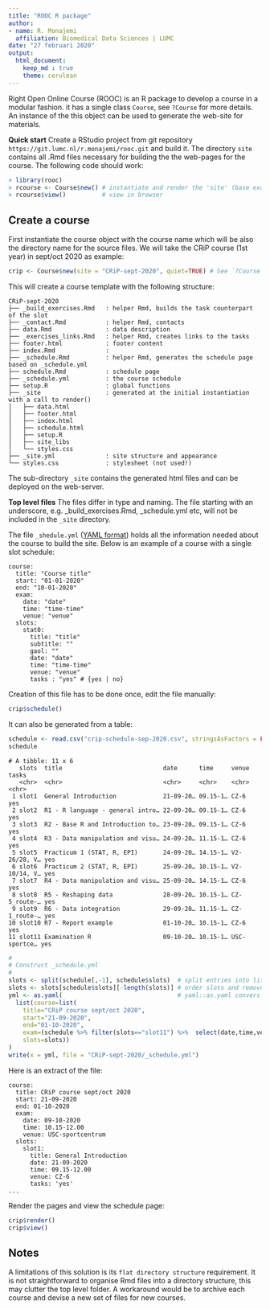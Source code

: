 ```yaml
---
title: "ROOC R package"
author:
- name: R. Monajemi
  affiliation: Biomedical Data Sciences | LUMC
date: "27 februari 2020"
output: 
  html_document:
    keep_md : true
    theme: cerulean
---
```




Right Open Online Course (ROOC) is an R package to develop a course in a modular fashion. it has a single class `Course`, see  `?Course` for more details. An instance of the this object can be used to generate the web-site for materials. 


**Quick start** Create a RStudio project from git repository `https://git.lumc.nl/r.monajemi/rooc.git` and build it. The directory `site` contains all .Rmd files necessary for building the the web-pages for the course. The following code should work: 


```r
> library(rooc)
> rcourse <- Course$new() # instantiate and render the 'site' (base example)
> rcourse$view()          # view in browser
```

## Create a course

First instantiate the course object with the course name which will be also the directory name for the source files. We will take the CRiP course (1st year) in sept/oct 2020 as example: 


```r
crip <- Course$new(site = "CRiP-sept-2020", quiet=TRUE) # See `?Course` for further usage.
```

This will create a course template with the following structure: 

```code 
CRiP-sept-2020
├── _build_exercises.Rmd   : helper Rmd, builds the task counterpart of the slot  
├── _contact.Rmd           : helper Rmd, contacts
├── data.Rmd               : data description
├── _exercises_links.Rmd   : helper Rmd, creates links to the tasks
├── footer.html            : footer content  
├── index.Rmd              : 
├── _schedule.Rmd          : helper Rmd, generates the schedule page based on _schedule.yml
├── schedule.Rmd           : schedule page
├── _schedule.yml          : the course schedule  
├── setup.R                : global functions
├── _site                  : generated at the initial instantiation with a call to render()
│   ├── data.html
│   ├── footer.html
│   ├── index.html
│   ├── schedule.html
│   ├── setup.R
│   ├── site_libs
│   └── styles.css
├── _site.yml              : site structure and appearance
└── styles.css             : stylesheet (not used!)   
```

The sub-directory `_site` contains the generated html files and can be deployed on the web-server.   

**Top level files** The files differ in type and naming. The file starting with an underscore, e.g. _build_exercises.Rmd, _schedule.yml etc, 
will not be included in the `_site` directory. 

The file `_shedule.yml` ([YAML format](https://en.wikipedia.org/wiki/YAML)) holds all the information needed about the course to build the 
site. Below is an example of a course with a single slot schedule: 

```code
course:
  title: "Course title"
  start: "01-01-2020"
  end: "10-01-2020"
  exam:
    date: "date"
    time: "time-time"
    venue: "venue"
  slots:
    stat0:
      title: "title"
      subtitle: ""
      gaol: "" 
      date: "date"
      time: "time-time"
      venue: "venue"
      tasks : "yes" # {yes | no}   
```

Creation of this file has to be done once, edit the file manually:


```r
crip$schedule()
```

It can also be generated from a table: 


```r
schedule <- read.csv("crip-schedule-sep-2020.csv", stringsAsFactors = FALSE) %>%  as_tibble()
schedule
```

```
# A tibble: 11 x 6
   slots  title                            date      time     venue        tasks
   <chr>  <chr>                            <chr>     <chr>    <chr>        <chr>
 1 slot1  General Introduction             21-09-20… 09.15-1… CZ-6         yes  
 2 slot2  R1 - R language - general intro… 22-09-20… 09.15-1… CZ-6         yes  
 3 slot3  R2 - Base R and Introduction to… 23-09-20… 09.15-1… CZ-6         yes  
 4 slot4  R3 - Data manipulation and visu… 24-09-20… 11.15-1… CZ-6         yes  
 5 slot5  Practicum 1 (STAT, R, EPI)       24-09-20… 14.15-1… V2-26/28, V… yes  
 6 slot6  Practicum 2 (STAT, R, EPI)       25-09-20… 10.15-1… V2-10/14, V… yes  
 7 slot7  R4 - Data manipulation and visu… 25-09-20… 14.15-1… CZ-6         yes  
 8 slot8  R5 - Reshaping data              28-09-20… 10.15-1… CZ-5_route-… yes  
 9 slot9  R6 - Data integration            29-09-20… 11.15-1… CZ-1_route-… yes  
10 slot10 R7 - Report example              01-10-20… 10.15-1… CZ-6         yes  
11 slot11 Examination R                    09-10-20… 10.15-1… USC-sportce… yes  
```



```r
#
# Construct _schedule.yml
#
slots <- split(schedule[,-1], schedule$slots)  # split entries into list of entries without slots variable
slots <- slots[schedule$slots][-length(slots)] # order slots and remove exam entry
yml <- as.yaml(                                # yaml::as.yaml convers a list structure into YAML format      
  list(course=list(
    title="CRiP course sept/oct 2020",
    start="21-09-2020",
    end="01-10-2020",
    exam=(schedule %>% filter(slots=="slot11") %>%  select(date,time,venue)),  
    slots=slots))
)
write(x = yml, file = "CRiP-sept-2020/_schedule.yml")
```

Here is an extract of the file: 

```code 
course:
  title: CRiP course sept/oct 2020
  start: 21-09-2020
  end: 01-10-2020
  exam:
    date: 09-10-2020
    time: 10.15-12.00
    venue: USC-sportcentrum
  slots:
    slot1:
      title: General Introduction
      date: 21-09-2020
      time: 09.15-12.00
      venue: CZ-6
      tasks: 'yes'
...
```


Render the pages and view the schedule page:


```r
crip$render()
crip$view()
```


## Notes

A limitations of this solution is its `flat directory structure` requirement. It is not straightforward to organise Rmd files into a directory structure, this may clutter the top level folder. A workaround would be to archive each course and devise a new set of files for new courses. 








